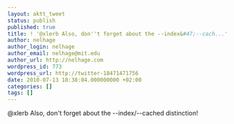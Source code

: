 ```yaml
---
layout: aktt_tweet
status: publish
published: true
title: ! '@xlerb Also, don''t forget about the --index&#47;--cach...'
author: nelhage
author_login: nelhage
author_email: nelhage@mit.edu
author_url: http://nelhage.com
wordpress_id: 773
wordpress_url: http://twitter-18471471756
date: 2010-07-13 18:38:04.000000000 +02:00
categories: []
tags: []
---
```

@xlerb Also, don't forget about the --index&#47;--cached distinction!
